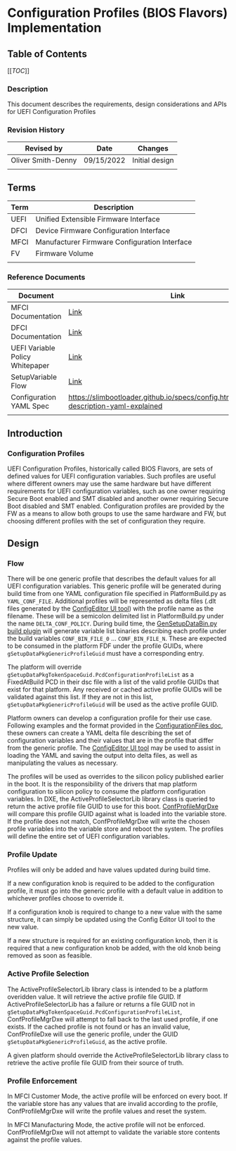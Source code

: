 # Configuration Profiles (BIOS Flavors) Implementation

## Table of Contents

[[_TOC_]]

### Description

This document describes the requirements, design considerations and APIs for UEFI Configuration Profiles

### Revision History

| Revised by   | Date      | Changes           |
| ------------ | --------- | ------------------|
| Oliver Smith-Denny   | 09/15/2022| Initial design |
|   |  |  |

## Terms

| Term   | Description                     |
| ------ | ------------------------------- |
| UEFI | Unified Extensible Firmware Interface |
| DFCI | Device Firmware Configuration Interface |
| MFCI | Manufacturer Firmware Configuration Interface |
| FV | Firmware Volume |
| | |

### Reference Documents

| Document                                  | Link                                |
| ----------------------------------------- | ----------------------------------- |
| MFCI Documentation | [Link](https://microsoft.github.io/mu/dyn/mu_plus/MfciPkg/Docs/Mfci_Feature/)  |
| DFCI Documentation | [Link](https://microsoft.github.io/mu/dyn/mu_plus/DfciPkg/Docs/Dfci_Feature/)  |
| UEFI Variable Policy Whitepaper | [Link](https://github.com/microsoft/mu_basecore/blob/release/202102/MdeModulePkg/Library/VariablePolicyLib/ReadMe.md)  |
| SetupVariable Flow | [Link](../Overview/Overview.md) |
| Configuration YAML Spec | <https://slimbootloader.github.io/specs/config.html#configuration-description-yaml-explained> |
| | |

## Introduction

### Configuration Profiles

UEFI Configuration Profiles, historically called BIOS Flavors, are sets of defined values for UEFI configuration variables.
Such profiles are useful where different owners may use the same hardware but have different requirements for UEFI
configuration variables, such as one owner requiring Secure Boot enabled and SMT disabled and another owner requiring
Secure Boot disabled and SMT enabled. Configuration profiles are provided by the FW as a means to allow both groups to
use the same hardware and FW, but choosing different profiles with the set of configuration they require.

## Design

### Flow

There will be one generic profile that describes the default values for all UEFI configuration variables. This
generic profile will be generated during build time from one YAML configuration file specified in PlatformBuild.py as
`YAML_CONF_FILE`. Additional profiles will be represented as delta files (.dlt files generated by the
[ConfigEditor UI tool](../../Tools/ConfigEditor.py))
with the profile name as the filename. These will be a semicolon delimited list in PlatformBuild.py under the name
`DELTA_CONF_POLICY`. During build time, the
[GenSetupDataBin.py build plugin](../../Plugins/GenSetupDataBin/GenSetupDataBin.py)
will generate variable list binaries describing each profile under the build variables `CONF_BIN_FILE_0` ...
`CONF_BIN_FILE_N`. These are expected to be consumed in the platform FDF under the profile GUIDs, where
`gSetupDataPkgGenericProfileGuid` must have a corresponding entry.

The platform will override `gSetupDataPkgTokenSpaceGuid.PcdConfigurationProfileList` as a FixedAtBuild PCD in their
dsc file with a list of the valid profile GUIDs that exist for that platform. Any received or cached active profile
GUIDs will be validated against this list. If they are not in this list, `gSetupDataPkgGenericProfileGuid` will be used
as the active profile GUID.

Platform owners can develop a configuration profile for their use case. Following examples and the format provided in
the [ConfigurationFiles doc](../ConfigurationFiles/ConfigurationFiles.md), these owners can create a YAML delta file
describing the set of configuration variables and their values that are in the profile that differ from the generic
profile. The [ConfigEditor UI tool](../../Tools/ConfigEditor.py) may be used to assist in loading the YAML and saving
the output into delta files, as well as manipulating the values as necessary.

The profiles will be used as overrides to the silicon policy published earlier in the boot. It is the responsibility
of the drivers that map platform configuration to silicon policy to consume the platform configuration variables.
In DXE, the ActiveProfileSelectorLib library class is queried to return the active profile file GUID to use for this
boot. [ConfProfileMgrDxe](../../ConfProfileMgrDxe/ConfProfileMgrDxe.c) will compare this profile GUID against what is
loaded into the variable store. If the profile does not match, ConfProfileMgrDxe will write the chosen profile variables
into the variable store and reboot the system. The profiles will define the entire set of UEFI configuration variables.

### Profile Update

Profiles will only be added and have values updated during build time.

If a new configuration knob is required to be added to the configuration profile, it must go into the generic profile
with a default value in addition to whichever profiles choose to override it.

If a configuration knob is required to change to a new value with the same structure, it can simply be updated using the
Config Editor UI tool to the new value.

If a new structure is required for an existing configuration knob, then it is required that a new configuration knob
be added, with the old knob being removed as soon as feasible.

### Active Profile Selection

The ActiveProfileSelectorLib library class is intended to be a platform overidden value. It will retrieve the active
profile file GUID. If ActiveProfileSelectorLib has a failure or returns a file GUID not in
`gSetupDataPkgTokenSpaceGuid.PcdConfigurationProfileList`, ConfProfileMgrDxe will attempt to fall back to the last used
profile, if one exists. If the cached profile is not found or has an invalid value, ConfProfileDxe will use the generic
profile, under the GUID `gSetupDataPkgGenericProfileGuid`, as the active profile.

A given platform should override the ActiveProfileSelectorLib library class to retrieve the active profile file
GUID from their source of truth.

### Profile Enforcement

In MFCI Customer Mode, the active profile will be enforced on every boot. If the variable store has any
values that are invalid according to the profile, ConfProfileMgrDxe will write the profile values and reset the system.

In MFCI Manufacturing Mode, the active profile will not be enforced. ConfProfileMgrDxe will not
attempt to validate the variable store contents against the profile values.
